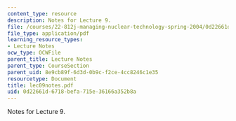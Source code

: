 ```yaml
---
content_type: resource
description: Notes for Lecture 9.
file: /courses/22-812j-managing-nuclear-technology-spring-2004/0d22661d6718befa715e36166a352b8a_lec09notes.pdf
file_type: application/pdf
learning_resource_types:
- Lecture Notes
ocw_type: OCWFile
parent_title: Lecture Notes
parent_type: CourseSection
parent_uid: 8e9cb89f-6d3d-0b9c-f2ce-4cc8246c1e35
resourcetype: Document
title: lec09notes.pdf
uid: 0d22661d-6718-befa-715e-36166a352b8a
---
```

Notes for Lecture 9.

